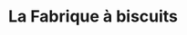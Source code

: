 ---
title: "La Fabrique à biscuits"
url: /cambes-en-plaine/la-fabrique-a-biscuits/
shop: charcuterie
---